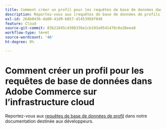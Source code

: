 ```yaml
---
title: Comment créer un profil pour les requêtes de base de données dans Adobe Commerce sur l’infrastructure cloud
description: Reportez-vous aux [requêtes de base de données de profils](https://devdocs.magento.com/guides/v2.3/cloud/project/profile-database-queries.html) dans notre documentation destinée aux développeurs.
exl-id: 264b0436-da00-41d9-b057-d1453956f849
feature: Cloud
source-git-commit: 83b21845cd306336e1cb193a9541478c8a38eea8
workflow-type: tm+mt
source-wordcount: '46'
ht-degree: 0%

---
```


# Comment créer un profil pour les requêtes de base de données dans Adobe Commerce sur l’infrastructure cloud

Reportez-vous aux [requêtes de base de données de profil](https://devdocs.magento.com/guides/v2.3/cloud/project/profile-database-queries.html) dans notre documentation destinée aux développeurs.
